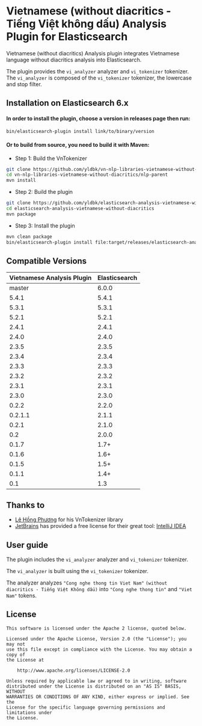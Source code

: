Vietnamese (without diacritics - Tiếng Việt không dấu) Analysis Plugin for Elasticsearch
========================================

Vietnamese (without diacritics) Analysis plugin integrates Vietnamese language without diacritics analysis into Elasticsearch.

The plugin provides the `vi_analyzer` analyzer and `vi_tokenizer` tokenizer. The `vi_analyzer` is composed of the `vi_tokenizer` tokenizer, the lowercase and stop filter.

## Installation on Elasticsearch 6.x

#### In order to install the plugin, choose a version in releases page then run:
```bash
bin/elasticsearch-plugin install link/to/binary/version
```
#### Or to build from source, you need to build it with Maven:
* Step 1: Build the VnTokenizer
```bash
git clone https://github.com/yldbk/vn-nlp-libraries-vietnamese-without-diacritics.git
cd vn-nlp-libraries-vietnamese-without-diacritics/nlp-parent
mvn install
```
* Step 2: Build the plugin
```bash
git clone https://github.com/yldbk/elasticsearch-analysis-vietnamese-without-diacritics.git
cd elasticsearch-analysis-vietnamese-without-diacritics
mvn package
```
* Step 3: Install the plugin
```bash
mvn clean package
bin/elasticsearch-plugin install file:target/releases/elasticsearch-analysis-vietnamese-6.0.0.zip
```

## Compatible Versions
| Vietnamese Analysis Plugin | Elasticsearch |
| -------------------------- | ------------- |
| master                     | 6.0.0         |
| 5.4.1                      | 5.4.1         |
| 5.3.1                      | 5.3.1         |
| 5.2.1                      | 5.2.1         |
| 2.4.1                      | 2.4.1         |
| 2.4.0                      | 2.4.0         |
| 2.3.5                      | 2.3.5         |
| 2.3.4                      | 2.3.4         |
| 2.3.3                      | 2.3.3         |
| 2.3.2                      | 2.3.2         |
| 2.3.1                      | 2.3.1         |
| 2.3.0                      | 2.3.0         |
| 0.2.2                      | 2.2.0         |
| 0.2.1.1                    | 2.1.1         |
| 0.2.1                      | 2.1.0         |
| 0.2                        | 2.0.0         |
| 0.1.7                      | 1.7+          |
| 0.1.6                      | 1.6+          |
| 0.1.5                      | 1.5+          |
| 0.1.1                      | 1.4+          |
| 0.1                        | 1.3           |

## Thanks to
- [Lê Hồng Phương](http://mim.hus.vnu.edu.vn/phuonglh/) for his VnTokenizer library
- [JetBrains](https://www.jetbrains.com) has provided a free license for their great tool: [IntelliJ IDEA](https://www.jetbrains.com/idea/)

## User guide

The plugin includes the `vi_analyzer` analyzer and `vi_tokenizer` tokenizer.

The `vi_analyzer` is built using the `vi_tokenizer` tokenizer.

 The analyzer analyzes `"Cong nghe thong tin Viet Nam"` `(without diacritics - Tiếng Việt Không dấu)` into `"Cong nghe thong tin"` and `"Viet Nam"` tokens.

License
-------

    This software is licensed under the Apache 2 license, quoted below.

    Licensed under the Apache License, Version 2.0 (the "License"); you may not
    use this file except in compliance with the License. You may obtain a copy of
    the License at

        http://www.apache.org/licenses/LICENSE-2.0

    Unless required by applicable law or agreed to in writing, software
    distributed under the License is distributed on an "AS IS" BASIS, WITHOUT
    WARRANTIES OR CONDITIONS OF ANY KIND, either express or implied. See the
    License for the specific language governing permissions and limitations under
    the License.
